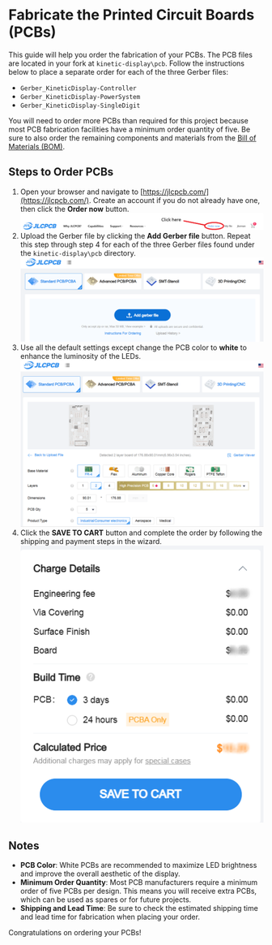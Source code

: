 # Fabricate the Printed Circuit Boards (PCBs)

This guide will help you order the fabrication of your PCBs. The PCB files are located in your fork at `kinetic-display\pcb`. Follow the instructions below to place a separate order for each of the three Gerber files:

- `Gerber_KineticDisplay-Controller`
- `Gerber_KineticDisplay-PowerSystem`
- `Gerber_KineticDisplay-SingleDigit`

You will need to order more PCBs than required for this project because most PCB fabrication facilities have a minimum order quantity of five. Be sure to also order the remaining components and materials from the [Bill of Materials (BOM)](bom.md).

## Steps to Order PCBs

1. Open your browser and navigate to [https://jlcpcb.com/](https://jlcpcb.com/). Create an account if you do not already have one, then click the **Order now** button.  
   ![Click the 'order now' button](../img/pcborder-1.png)
1. Upload the Gerber file by clicking the **Add Gerber file** button. Repeat this step through step 4 for each of the three Gerber files found under the `kinetic-display\pcb` directory.  
   ![Click the 'Add Gerber file' button](../img/pcborder-2.png)
1. Use all the default settings except change the PCB color to **white** to enhance the luminosity of the LEDs.  
   ![Use the default settings except set the PCB color to white](../img/pcborder-3.png)
1. Click the **SAVE TO CART** button and complete the order by following the shipping and payment steps in the wizard.  
   ![Use the default settings except set the PCB color to white](../img/pcborder-4.png)

## Notes

- **PCB Color**: White PCBs are recommended to maximize LED brightness and improve the overall aesthetic of the display.
- **Minimum Order Quantity**: Most PCB manufacturers require a minimum order of five PCBs per design. This means you will receive extra PCBs, which can be used as spares or for future projects.
- **Shipping and Lead Time**: Be sure to check the estimated shipping time and lead time for fabrication when placing your order.

Congratulations on ordering your PCBs!
